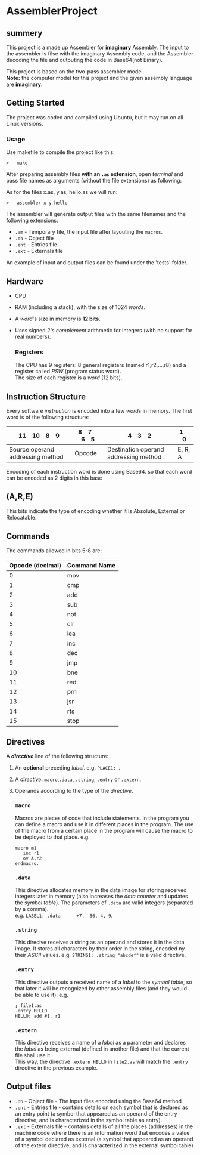# AssemblerProject

## summery
This project is a made up Assembler for **imaginary** Assembly. The input to the assembler is filse with the imaginary Assembly code, and the Assembler decoding the file and outputing the code in Base64(not Binary).

This project is based on the two-pass assembler model.<br />
**Note:** the computer model for this project and the given assembly language are **imaginary**.<br />

## Getting Started

The project was coded and compiled using Ubuntu, but it may run on all Linux versions.

### Usage

Use makefile to compile the project like this:
```
>   make
```

After preparing assembly files **with an `.as` extension**, open *terminal* and pass file names as arguments (without the file extensions) as following:

As for the files x.as, y.as, hello.as we will run:
```
>   assembler x y hello
```
The assembler will generate output files with the same filenames and the following extensions:  
- `.am` - Temporary file, the input file after layouting the `macros`.
- `.ob` - Object file
- `.ent` - Entries file
- `.ext` - Externals file

An example of input and output files can be found under the 'tests' folder.

## Hardware
- CPU
- RAM (including a stack), with the size of 1024 *words*.
- A *word*'s size in memory is **12 bits**.
- Uses signed *2's complement* arithmetic for integers (with no support for real numbers).

   ### Registers
   The CPU has 9 registers: 8 general registers (named r1,r2,...,r8) and a register called *PSW* (program status word).  
   The size of each register is a *word* (12 bits).  

## Instruction Structure
Every software *instruction* is encoded into a few *words* in memory.
The first word is of the following structure:

|  11&emsp;10&emsp;8&emsp;9 |  8&emsp;7&emsp;6&emsp;5 |  4&emsp;3&emsp;2  |  1&emsp;0  |
| ------------------------ | ---------- | ---------- | ---------- |
|          Source operand addressing method          | Opcode | Destination operand addressing method | E, R, A

Encoding of each instruction word is done using Base64. so that each word can be encoded as 2 digits in this base
  
## (A,R,E)
This bits indicate the type of encoding whether it is Absolute, External or Relocatable.

## Commands
The commands allowed in bits 5-8 are:

| Opcode (decimal) | Command Name |
| ---------------- | ------------ |
|	0	|	mov	|
|	1	|	cmp	|
|	2	|	add	|
|	3	|	sub	|
|	4	|	not	|
|	5	|	clr	|
|	6	|	lea	|
|	7	|	inc	|
|	8	|	dec	|
|	9	|	jmp	|
|	10	|	bne	|
|	11	|	red	|
|	12	|	prn	|
|	13	|	jsr	|
|	14	|	rts	|
|	15	|	stop	|

## Directives
A **_directive_** line of the following structure:

1. An **optional** preceding *label*. e.g. `PLACE1: `.
2. A _directive_: `macro`,`.data`, `.string`, `.entry` or `.extern`.
3. Operands according to the type of the *directive*.

   ### `macro`
   Macros are pieces of code that include statements. in the program you can define a macro and use it in different places in the program. The use of the macro from a certain place in the program will cause the macro to be deployed to that place.
   e.g.
   ```
   macro m1
      inc r1
      ov A,r2
   endmacro.
   ```
       
   ### `.data`
   This directive allocates memory in the data image for storing received integers later in memory (also increases the _data counter_ and updates the _symbol table_).
   The parameters of `.data` are valid integers (separated by a comma).  
   e.g. `LABEL1: .data      +7, -56, 4, 9`.
   
   ### `.string`
   This direcive receives a string as an operand and stores it in the data image. It stores all characters by their order in the string, encoded ny their *ASCII* values.
   e.g. `STRING1: .string "abcdef"` is a valid directive.
   
   ### `.entry`
   This directive outputs a received name of a *label* to the *symbol table*, so that later it will be recognized by other assembly files (and they would be able to use it).
   e.g. 
   ```
   ; file1.as
   .entry HELLO
   HELLO: add #1, r1 
   ```
   ### `.extern`
   This directive receives a name of a *label* as a parameter and declares the *label* as being external (defined in another file) and that the current file shall use it.  
   This way, the directive `.extern HELLO` in `file2.as` will match the `.entry` directive in the previous example.

## Output files
- `.ob` - Object file - The Input files encoded using the Base64 method
- `.ent` - Entries file - contains details on each symbol that is declared as an entry point (a symbol that appeared as an operand of the entry directive, and is characterized in the symbol table as entry).
- `.ext` - Externals file - contains details of all the places (addresses) in the machine code where there is an information word that encodes a value of a symbol declared as external (a symbol that appeared as an operand of the extern directive, and is characterized in the external symbol table)
